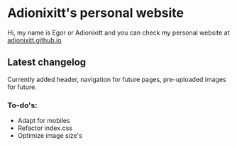 # Adionixitt's personal website
Hi, my name is Egor or Adionixitt and you can check my personal website at [adionixitt.github.io](adionixitt.github.io)

## Latest changelog
Currently added header, navigation for future pages, pre-uploaded images for future.

### To-do's:
* Adapt for mobiles
* Refactor index.css
* Optimize image size's
